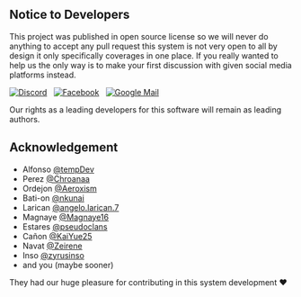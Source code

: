 ## Notice to Developers

This project was published in open source license so we will never do anything to accept any pull request this system is not very open to all by design it only specifically coverages in one place. If you really wanted to help us the only way is to make your first discussion with given social media platforms instead.

[![Discord](https://skillicons.dev/icons?i=discord)](https://imgur.com/gallery/discord-is-awesome-naIJyNI)&nbsp;&nbsp;
[![Facebook](https://skills-icons.vercel.app/api/icons?i=fb)](https://www.facebook.com/golashie)&nbsp;&nbsp;
[![Google Mail](https://skillicons.dev/icons?i=gmail&theme=light)](https://mail.google.com/mail/?view=cm&fs=1&to=k80308392@gmail.com)&nbsp;&nbsp;

Our rights as a leading developers for this software will remain as leading authors.

## Acknowledgement

* Alfonso [@tempDev](https://github.com/ChristianAlfonso)
* Perez [@Chroanaa](https://github.com/Chroanaa)
* Ordejon [@Aeroxism](https://github.com/Aeroxism)
* Bati-on [@nkunai](https://github.com/nkunai)
* Larican [@angelo.larican.7](https://www.facebook.com/markangelo.larican.7)
* Magnaye [@Magnaye16](https://github.com/Magnaye16)
* Estares [@pseudoclans](https://github.com/pseudoclans)
* Cañon [@KaiYue25](https://github.com/KaiYue25)
* Navat [@Zeirene](https://github.com/Zeirene)
* Inso [@zyrusinso](https://github.com/zyrusinso)
* and you (maybe sooner)

They had our huge pleasure for contributing in this system development :heart:
